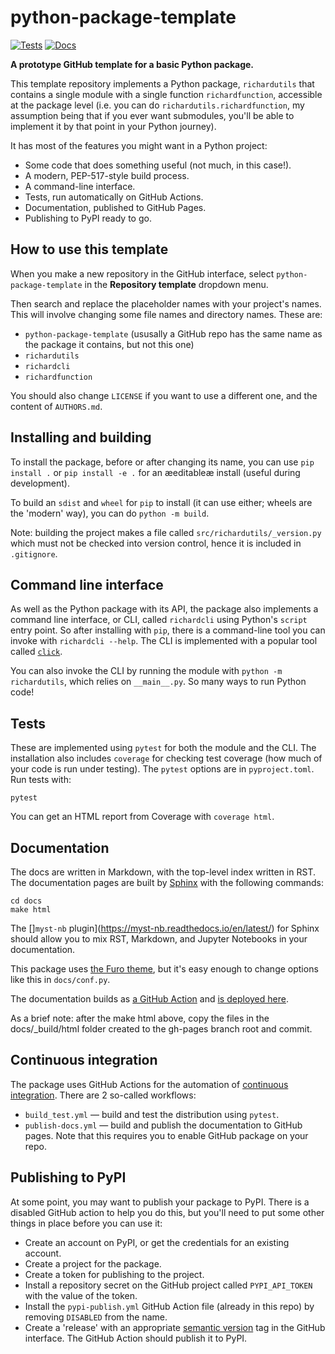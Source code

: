 # python-package-template

[![Tests](https://github.com/scienxlab/python-package-template/actions/workflows/build-test.yml/badge.svg)](https://github.com/scienxlab/python-package-template/actions/workflows/build-test.yml)
[![Docs](https://github.com/scienxlab/python-package-template/actions/workflows/publish-docs.yml/badge.svg)](https://github.com/scienxlab/python-package-template/actions/workflows/publish-docs.yml)

**A prototype GitHub template for a basic Python package.**

This template repository implements a Python package, `richardutils` that contains a single module with a single function `richardfunction`, accessible at the package level (i.e. you can do `richardutils.richardfunction`, my assumption being that if you ever want submodules, you'll be able to implement it by that point in your Python journey).

It has most of the features you might want in a Python project:

- Some code that does something useful (not much, in this case!).
- A modern, PEP-517-style build process.
- A command-line interface.
- Tests, run automatically on GitHub Actions.
- Documentation, published to GitHub Pages.
- Publishing to PyPI ready to go.


## How to use this template

When you make a new repository in the GitHub interface, select `python-package-template` in the **Repository template** dropdown menu.

Then search and replace the placeholder names with your project's names. This will involve changing some file names and directory names. These are:

- `python-package-template` (ususally a GitHub repo has the same name as the package it contains, but not this one)
- `richardutils`
- `richardcli`
- `richardfunction`

You should also change `LICENSE` if you want to use a different one, and the content of `AUTHORS.md`.


## Installing and building

To install the package, before or after changing its name, you can use `pip install .` or `pip install -e .` for an æeditableæ install (useful during development).

To build an `sdist` and `wheel` for `pip` to install (it can use either; wheels are the 'modern' way), you can do `python -m build`. 

Note: building the project makes a file called `src/richardutils/_version.py` which must not be checked into version control, hence it is included in `.gitignore`.


## Command line interface

As well as the Python package with its API, the package also implements a command line interface, or CLI, called `richardcli` using Python's `script` entry point. So after installing with `pip`, there is a command-line tool you can invoke with `richardcli --help`. The CLI is implemented with a popular tool called [`click`](https://click.palletsprojects.com/en/latest/).

You can also invoke the CLI by running the module with `python -m richardutils`, which relies on `__main__.py`. So many ways to run Python code!


## Tests

These are implemented using `pytest` for both the module and the CLI. The installation also includes `coverage` for checking test coverage (how much of your code is run under testing). The `pytest` options are in `pyproject.toml`. Run tests with:

    pytest

You can get an HTML report from Coverage with `coverage html`.


## Documentation

The docs are written in Markdown, with the top-level index written in RST. The documentation pages are built by [Sphinx](https://www.sphinx-doc.org/en/master/) with the following commands:

    cd docs
    make html

The []`myst-nb` plugin](https://myst-nb.readthedocs.io/en/latest/) for Sphinx should allow you to mix RST, Markdown, and Jupyter Notebooks in your documentation.

This package uses [the Furo theme](https://pradyunsg.me/furo/), but it's easy enough to change options like this in `docs/conf.py`.

The documentation builds as [a GitHub Action](https://github.com/scienxlab/python-package-template/blob/main/.github/workflows/publish-docs.yml) and [is deployed here](https://richardscottoz.github.io/richardutils/).

As a brief note: after the make html above, copy the files in the docs/_build/html folder created to the gh-pages branch root and commit.

## Continuous integration

The package uses GitHub Actions for the automation of [continuous integration](https://en.wikipedia.org/wiki/Continuous_integration). There are 2 so-called workflows:

- `build_test.yml` &mdash; build and test the distribution using `pytest`.
- `publish-docs.yml` &mdash; build and publish the documentation to GitHub pages. Note that this requires you to enable GitHub package on your repo.


## Publishing to PyPI

At some point, you may want to publish your package to PyPI. There is a disabled GitHub action to help you do this, but you'll need to put some other things in place before you can use it:

- Create an account on PyPI, or get the credentials for an existing account.
- Create a project for the package.
- Create a token for publishing to the project.
- Install a repository secret on the GitHub project called `PYPI_API_TOKEN` with the value of the token.
- Install the `pypi-publish.yml` GitHub Action file (already in this repo) by removing `DISABLED` from the name.
- Create a 'release' with an appropriate [semantic version](https://semver.org/) tag in the GitHub interface. The GitHub Action should publish it to PyPI.
